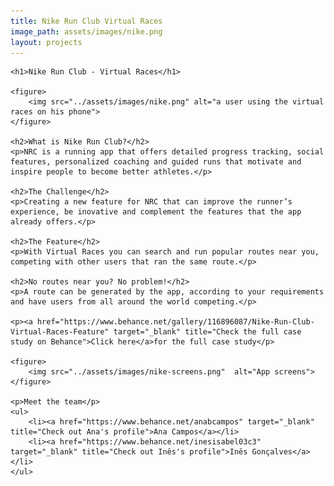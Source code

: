 ```yaml
---
title: Nike Run Club Virtual Races
image_path: assets/images/nike.png
layout: projects
---
```


<article>

    <h1>Nike Run Club - Virtual Races</h1>

    <figure>
        <img src="../assets/images/nike.png" alt="a user using the virtual races on his phone">
    </figure>

    <h2>What is Nike Run Club?</h2>
    <p>NRC is a running app that offers detailed progress tracking, social features, personalized coaching and guided runs that motivate and inspire people to become better athletes.</p> 
    
    <h2>The Challenge</h2>
    <p>Creating a new feature for NRC that can improve the runner’s experience, be inovative and complement the features that the app already offers.</p> 
    
    <h2>The Feature</h2>
    <p>With Virtual Races you can search and run popular routes near you, competing with other users that ran the same route.</p>

    <h2>No routes near you? No problem!</h2>
    <p>A route can be generated by the app, according to your requirements and have users from all around the world competing.</p>

    <p><a href="https://www.behance.net/gallery/116896087/Nike-Run-Club-Virtual-Races-Feature" target="_blank" title="Check the full case study on Behance">Click here</a>for the full case study</p>
        
    <figure>
        <img src="../assets/images/nike-screens.png"  alt="App screens">
    </figure>

    <p>Meet the team</p>
    <ul>
        <li><a href="https://www.behance.net/anabcampos" target="_blank" title="Check out Ana's profile">Ana Campos</a></li>
        <li><a href="https://www.behance.net/inesisabel03c3" target="_blank" title="Check out Inês's profile">Inês Gonçalves</a></li>
    </ul>

  
</article>
